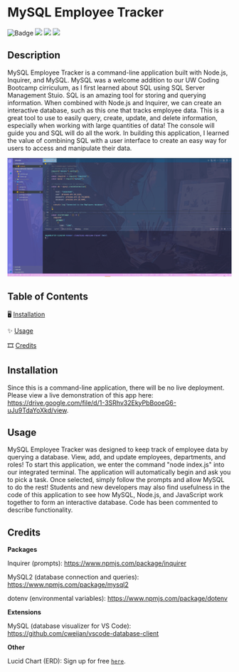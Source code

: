 # MySQL Employee Tracker

![Badge](https://img.shields.io/badge/License-MIT-pink)
<img height=20 src="https://cdn.jsdelivr.net/gh/devicons/devicon/icons/javascript/javascript-original.svg" />
<img height=20 src="https://cdn.jsdelivr.net/gh/devicons/devicon/icons/nodejs/nodejs-original.svg" />
<img height=20 src="https://cdn.jsdelivr.net/gh/devicons/devicon/icons/mysql/mysql-original.svg" />

## Description
MySQL Employee Tracker is a command-line application built with Node.js, Inquirer, and MySQL. MySQL was a welcome addition to our UW Coding Bootcamp cirriculum, as I first learned about SQL using SQL Server Management Stuio. SQL is an amazing tool for storing and querying information. When combined with Node.js and Inquirer, we can create an interactive database, such as this one that tracks employee data. This is a great tool to use to easily query, create, update, and delete information, especially when working with large quantities of data! The console will guide you and SQL will do all the work. In building this application, I learned the value of combining SQL with a user interface to create an easy way for users to access and manipulate their data.

![employee tracker demo gif](https://github.com/VisualViolet/mysql-employee-tracker/blob/main/public/assets/images/mysql-employeetracker-demo.gif)
## Table of Contents

🖥️ [Installation](#Installation)

✨ [Usage](#Usage)

🎞️ [Credits](#Credits)

## Installation

Since this is a command-line application, there will be no live deployment. Please view a live demonstration of this app here: https://drive.google.com/file/d/1-3SRhv32EkyPbBooeG6-uJu9TdaYoXkd/view.


## Usage

MySQL Employee Tracker was designed to keep track of employee data by querying a database. View, add, and update employees, departments, and roles! To start this application, we enter the command "node index.js" into our integrated terminal. The application will automatically begin and ask you to pick a task. Once selected, simply follow the prompts and allow MySQL to do the rest! Students and new developers may also find usefulness in the code of this application to see how MySQL, Node.js, and JavaScript work together to form an interactive database. Code has been commented to describe functionality.

## Credits

**Packages**

Inquirer (prompts): https://www.npmjs.com/package/inquirer

MySQL2 (database connection and queries): https://www.npmjs.com/package/mysql2

dotenv (environmental variables): https://www.npmjs.com/package/dotenv

**Extensions**

MySQL (database visualizer for VS Code): https://github.com/cweijan/vscode-database-client

**Other**

Lucid Chart (ERD): Sign up for free [`here`](https://lucid.app/pricing/lucidchart?gclid=Cj0KCQiA2-2eBhClARIsAGLQ2Rma1lqVXqsCwX3PzPIF5X-4fh5EisXL8i4sNlwavgXWzq7-6CR2xRMaAswKEALw_wcB&referer=https%3A%2F%2Fwww.google.com%2F#/pricing/chart").

